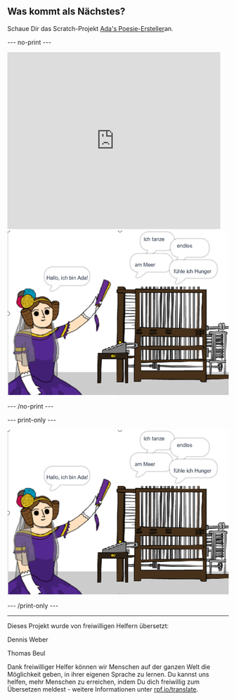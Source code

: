 ## Was kommt als Nächstes?

Schaue Dir das Scratch-Projekt [Ada's Poesie-Ersteller](https://projects.raspberrypi.org/de-DE/projects/poetry-generator)an.

--- no-print ---

<div class="scratch-preview">
  <iframe allowtransparency="true" width="485" height="402" src="https://scratch.mit.edu/projects/embed/382840859/?autostart=false" frameborder="0" scrolling="no"></iframe>
  <img src="images/poetry-final.png">
</div>

--- /no-print ---

--- print-only ---

![Bildschirmfoto des Spiels](images/poetry-final.png)

--- /print-only ---


***
Dieses Projekt wurde von freiwilligen Helfern übersetzt:

Dennis Weber

Thomas Beul

Dank freiwilliger Helfer können wir Menschen auf der ganzen Welt die Möglichkeit geben, in ihrer eigenen Sprache zu lernen. Du kannst uns helfen, mehr Menschen zu erreichen, indem Du dich freiwillig zum Übersetzen meldest - weitere Informationen unter [rpf.io/translate](https://rpf.io/translate).